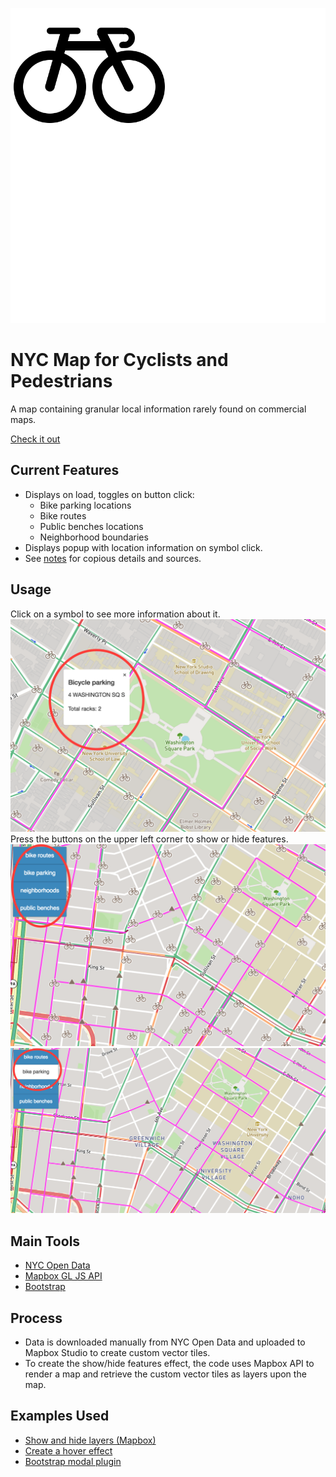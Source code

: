 ![Bike logo](./bike-logo.svg) 
# NYC Map for Cyclists and Pedestrians
A map containing granular local information rarely found on commercial maps.

[Check it out](https://elainechan.github.io/mapping/)
## Current Features
- Displays on load, toggles on button click:
	- Bike parking locations
	- Bike routes
	- Public benches locations
	- Neighborhood boundaries
- Displays popup with location information on symbol click.
- See [notes](https://github.com/elainechan/mapping/blob/master/notes.md) for copious details and sources.
## Usage
Click on a symbol to see more information about it.
![Popup box](./popup.png)
Press the buttons on the upper left corner to show or hide features.
![Toggle on](./toggle-on.png)
![Toggle off](./toggle-off.png)
## Main Tools
- [NYC Open Data](http://www.nyc.gov/html/dot/html/about/datafeeds.shtml#bikes)
- [Mapbox GL JS API](https://www.mapbox.com/mapbox-gl-js/api/)
- [Bootstrap](https://v4-alpha.getbootstrap.com/components/modal/)
## Process
- Data is downloaded manually from NYC Open Data and uploaded to Mapbox Studio to create custom vector tiles.
- To create the show/hide features effect, the code uses Mapbox API to render a map and retrieve the custom vector tiles as layers upon the map.
## Examples Used
- [Show and hide layers (Mapbox)](https://www.mapbox.com/mapbox-gl-js/example/toggle-layers/)
- [Create a hover effect](https://www.mapbox.com/mapbox-gl-js/example/hover-styles/)
- [Bootstrap modal plugin](https://www.w3schools.com/bootstrap/bootstrap_modal.asp)